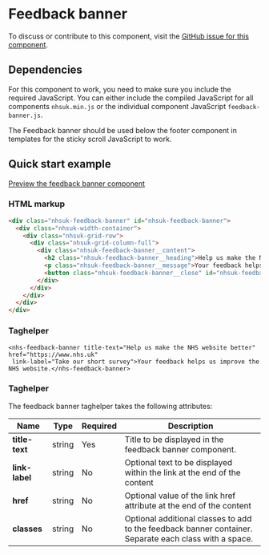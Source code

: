 ﻿# Feedback banner

To discuss or contribute to this component, visit the [GitHub issue for this component]().

## Dependencies

For this component to work, you need to make sure you include the required JavaScript. You can either include the
compiled JavaScript for all components `nhsuk.min.js` or the individual component JavaScript `feedback-banner.js`.

The Feedback banner should be used below the footer component in templates for the sticky scroll JavaScript to work.

## Quick start example

[Preview the feedback banner component](https://dotnetcorefelpoc.azurewebsites.net/components/feedback-banner)

### HTML markup

```html
<div class="nhsuk-feedback-banner" id="nhsuk-feedback-banner">
  <div class="nhsuk-width-container">
    <div class="nhsuk-grid-row">
      <div class="nhsuk-grid-column-full">
        <div class="nhsuk-feedback-banner__content">
          <h2 class="nhsuk-feedback-banner__heading">Help us make the NHS website better</h2>
          <p class="nhsuk-feedback-banner__message">Your feedback helps us improve the NHS website. <a href="https://www.nhs.uk" class="nhsuk-u-nowrap">Take our short survey</a>.</p>
          <button class="nhsuk-feedback-banner__close" id="nhsuk-feedback-banner-close" type="button">Close<span class="nhsuk-u-visually-hidden"> feedback invite</span></button>
        </div>
      </div>
    </div>
  </div>
</div>
```

### Taghelper

```
<nhs-feedback-banner title-text="Help us make the NHS website better" href="https://www.nhs.uk"
 link-label="Take our short survey">Your feedback helps us improve the NHS website.</nhs-feedback-banner>

```

### Taghelper

The feedback banner taghelper takes the following attributes:

| Name              | Type     | Required  | Description |
| ------------------|----------|-----------|-------------|
| **title-text**         | string   | Yes       | Title to be displayed in the feedback banner component. |
| **link-label**         | string   | No        | Optional text to be displayed within the link at the end of the content |
| **href**          | string   | No        | Optional value of the link href attribute at the end of the content |
| **classes**       | string   | No        | Optional additional classes to add to the feedback banner container. Separate each class with a space. |
